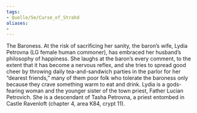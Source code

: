 ```yaml
---
tags:
- Quelle/5e/Curse_of_Strahd
aliases:
- 
---
```

The Baroness. At the risk of sacrificing her sanity, the baron’s wife, Lydia Petrovna (LG female human commoner), has embraced her husband’s philosophy of happiness. She laughs at the baron’s every comment, to the extent that it has become a nervous reflex, and she tries to spread good cheer by throwing daily tea-and-sandwich parties in the parlor for her “dearest friends,” many of them poor folk who tolerate the baroness only because they crave something warm to eat and drink. Lydia is a gods-fearing woman and the younger sister of the town priest, Father Lucian Petrovich. She is a descendant of Tasha Petrovna, a priest entombed in Castle Ravenloft (chapter 4, area K84, crypt 11).